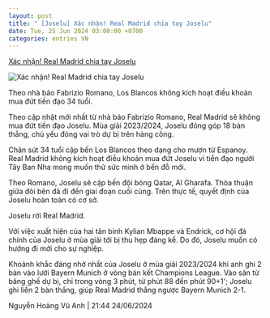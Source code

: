 ```yaml
---
layout: post
title: " [Joselu] Xác nhận! Real Madrid chia tay Joselu"
date: Tue, 25 Jun 2024 03:00:00 +0700
categories: entries VN
---
```

[Xác nhận! Real Madrid chia tay Joselu](https://www.tinthethao.com.vn/xac-nhan-real-madrid-chia-tay-joselu-d766917.html)

![Xác nhận! Real Madrid chia tay Joselu](https://media.tinthethao.com.vn/resize/534x280/files/bongda/2024/06/24/joselupng.png)

Theo nhà báo Fabrizio Romano, Los Blancos không kích hoạt điều khoản mua đứt tiền đạo 34 tuổi.

Theo cập nhật mới nhất từ nhà báo Fabrizio Romano, Real Madrid sẽ không mua đứt tiền đạo Joselu. Mùa giải 2023/2024, Joselu đóng góp 18 bàn thắng, chủ yếu đóng vai trò dự bị trên hàng công.

Chân sút 34 tuổi cập bến Los Blancos theo dạng cho mượn từ Espanoy. Real Madrid không kích hoạt điều khoản mua đứt Joselu vì tiền đạo người Tây Ban Nha mong muốn thử sức mình ở bến đỗ mới.

Theo Romano, Joselu sẽ cập bến đội bóng Qatar, Al Gharafa. Thỏa thuận giữa đôi bên đã đi đến giai đoạn cuối cùng. Trên thực tế, quyết định của Joselu hoàn toàn có cơ sở.

Joselu rời Real Madrid.

Với việc xuất hiện của hai tân binh Kylian Mbappe và Endrick, cơ hội đá chính của Joselu ở mùa giải tới bị thu hẹp đáng kể. Do đó, Joselu muốn có hướng đi mới cho sự nghiệp.

Khoảnh khắc đáng nhớ nhất của Joselu ở mùa giải 2023/2024 khi anh ghi 2 bàn vào lưới Bayern Munich ở vòng bán kết Champions League. Vào sân từ băng ghế dự bị, chỉ trong vòng 3 phút, từ phút 88 đến phút 90+1'; Joselu ghi liền 2 bàn thắng, giúp Real Madrid thắng ngược Bayern Munich 2-1.

Nguyễn Hoàng Vũ Anh | 21:44 24/06/2024

